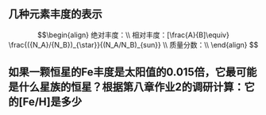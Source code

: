 ## 几种元素丰度的表示
$$\begin{align}
绝对丰度：\\
相对丰度：[\frac{A}{B]\equiv} \frac{({N_A}/{N_B})_{\star}}{(N_A/N_B)_{sun}} \\
质量分数：\\
\end{align}
$$
##  如果⼀颗恒星的Fe丰度是太阳值的0.015倍，它最可能是什么星族的恒星？根据第⼋章作业2的调研计算：它的[Fe/H]是多少
